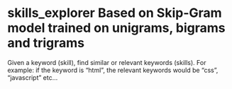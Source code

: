 # skills_explorer Based on Skip-Gram model trained on unigrams, bigrams and trigrams
Given a keyword (skill), find similar or relevant keywords (skills). For example: if the keyword is “html”, the relevant keywords would be “css”, “javascript” etc…
